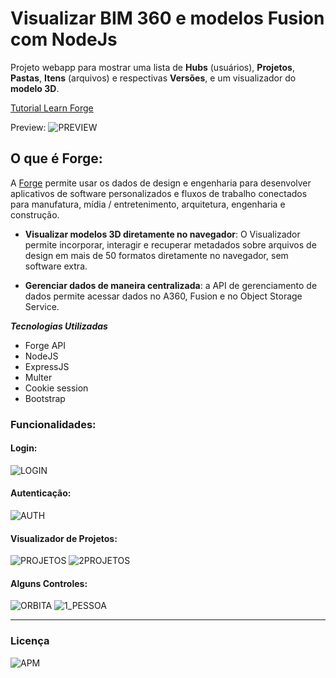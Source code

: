 # Visualizar BIM 360 e modelos Fusion com NodeJs
Projeto webapp para mostrar uma lista de **Hubs** (usuários), **Projetos**, **Pastas**, **Itens** (arquivos) e respectivas **Versões**, e um visualizador do **modelo 3D**.

 [Tutorial Learn Forge](https://learnforge.autodesk.io/)

Preview:
![PREVIEW](https://user-images.githubusercontent.com/4651221/119932116-14fc3680-bf59-11eb-8de1-09f60f14a30b.jpg)



 ## O que é Forge:

A [Forge](https://forge.autodesk.com/) permite usar os dados de design e engenharia para desenvolver aplicativos de software personalizados e fluxos de trabalho conectados para manufatura, mídia / entretenimento, arquitetura, engenharia e construção.

- **Visualizar modelos 3D diretamente no navegador**: O Visualizador permite incorporar, interagir e recuperar metadados sobre arquivos de design em mais de 50 formatos diretamente no navegador, sem software extra.

- **Gerenciar dados de maneira centralizada**: a API de gerenciamento de dados permite acessar dados no A360, Fusion e no Object Storage Service.

  

 ***Tecnologias Utilizadas***

* Forge API
* NodeJS
* ExpressJS
* Multer
* Cookie session
* Bootstrap

### Funcionalidades: 

#### Login:
![LOGIN](https://user-images.githubusercontent.com/4651221/119932223-3b21d680-bf59-11eb-90d3-74cd623587d6.gif)

#### Autenticação:
![AUTH](https://user-images.githubusercontent.com/4651221/119932256-47a62f00-bf59-11eb-8fc8-1e03f5ba0abf.gif)

#### Visualizador de Projetos:
![PROJETOS](https://user-images.githubusercontent.com/4651221/119932294-5ab8ff00-bf59-11eb-97f7-97f0b959ebc7.gif)
![2PROJETOS](https://user-images.githubusercontent.com/4651221/119932308-61477680-bf59-11eb-8d18-8af9bbf53637.gif)

#### Alguns Controles:
![ORBITA](https://user-images.githubusercontent.com/4651221/119932350-80de9f00-bf59-11eb-9694-801bf0b57db2.gif)
![1_PESSOA](https://user-images.githubusercontent.com/4651221/119932371-89cf7080-bf59-11eb-91aa-190bffa93b0c.gif)

---


### Licença

<img alt="APM" src="https://img.shields.io/apm/l/vim-mode">
